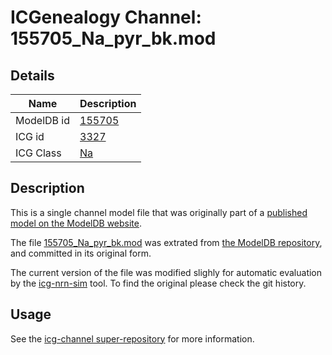 # ICGenealogy Channel: 155705\_Na\_pyr\_bk.mod

## Details

Name | Description
---- | -----------
ModelDB id | [155705](http://senselab.med.yale.edu/ModelDB/ShowModel.cshtml?model=155705)
ICG id | [3327](http://icg.neurotheory.ox.ac.uk/channels/2/3327)
ICG Class | [Na](http://icg.neurotheory.ox.ac.uk/channels/2)

## Description

This is a single channel model file that was originally part of a [published model on the ModelDB website](http://senselab.med.yale.edu/mModelDB/ShowModel.cshtml?model=155705).


The file [155705\_Na\_pyr\_bk.mod](155705_Na_pyr_bk.mod) was extrated from [the ModelDB repository](http://senselab.med.yale.edu/ModelDB/ShowModel.cshtml?model=155705), and committed in its original form.

The current version of the file was modified slighly for automatic evaluation by the [icg-nrn-sim](https://github.com/icgenealogy/icg-nrn-sim) tool. To find the original please check the git history.


## Usage

See the [icg-channel super-repository](https://github.com/icgenealogy/icg-channels) for more information.